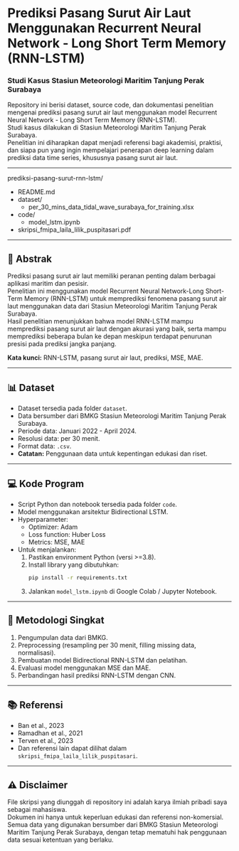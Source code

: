 # Prediksi Pasang Surut Air Laut Menggunakan Recurrent Neural Network - Long Short Term Memory (RNN-LSTM)
### Studi Kasus Stasiun Meteorologi Maritim Tanjung Perak Surabaya

Repository ini berisi dataset, source code, dan dokumentasi penelitian mengenai prediksi pasang surut air laut menggunakan model Recurrent Neural Network - Long Short Term Memory (RNN-LSTM).  
Studi kasus dilakukan di Stasiun Meteorologi Maritim Tanjung Perak Surabaya.  
Penelitian ini diharapkan dapat menjadi referensi bagi akademisi, praktisi, dan siapa pun yang ingin mempelajari penerapan deep learning dalam prediksi data time series, khususnya pasang surut air laut.

---
prediksi-pasang-surut-rnn-lstm/
- README.md
- dataset/
  - per_30_mins_data_tidal_wave_surabaya_for_training.xlsx
- code/
  - model_lstm.ipynb
- skripsi_fmipa_laila_lilik_puspitasari.pdf


---

## 📝 Abstrak

Prediksi pasang surut air laut memiliki peranan penting dalam berbagai aplikasi maritim dan pesisir.  
Penelitian ini menggunakan model Recurrent Neural Network-Long Short-Term Memory (RNN-LSTM) untuk memprediksi fenomena pasang surut air laut menggunakan data dari Stasiun Meteorologi Maritim Tanjung Perak Surabaya.  
Hasil penelitian menunjukkan bahwa model RNN-LSTM mampu memprediksi pasang surut air laut dengan akurasi yang baik, serta mampu memprediksi beberapa bulan ke depan meskipun terdapat penurunan presisi pada prediksi jangka panjang.

**Kata kunci:** RNN-LSTM, pasang surut air laut, prediksi, MSE, MAE.

---

## 📊 Dataset

- Dataset tersedia pada folder `dataset`.
- Data bersumber dari BMKG Stasiun Meteorologi Maritim Tanjung Perak Surabaya.
- Periode data: Januari 2022 - April 2024.
- Resolusi data: per 30 menit.
- Format data: `.csv`.
- **Catatan:** Penggunaan data untuk kepentingan edukasi dan riset.

---

## 💻 Kode Program

- Script Python dan notebook tersedia pada folder `code`.
- Model menggunakan arsitektur Bidirectional LSTM.
- Hyperparameter:
  - Optimizer: Adam
  - Loss function: Huber Loss
  - Metrics: MSE, MAE
- Untuk menjalankan:
  1. Pastikan environment Python (versi >=3.8).
  2. Install library yang dibutuhkan:
     ```bash
     pip install -r requirements.txt
     ```
  3. Jalankan `model_lstm.ipynb` di Google Colab / Jupyter Notebook.

---

## 🔬 Metodologi Singkat

1. Pengumpulan data dari BMKG.
2. Preprocessing (resampling per 30 menit, filling missing data, normalisasi).
3. Pembuatan model Bidirectional RNN-LSTM dan pelatihan.
4. Evaluasi model menggunakan MSE dan MAE.
5. Perbandingan hasil prediksi RNN-LSTM dengan CNN.

---

## 📚 Referensi

- Ban et al., 2023
- Ramadhan et al., 2021
- Terven et al., 2023
- Dan referensi lain dapat dilihat dalam `skripsi_fmipa_laila_lilik_puspitasari`.

---

## ⚠️ Disclaimer

File skripsi yang diunggah di repository ini adalah karya ilmiah pribadi saya sebagai mahasiswa.  
Dokumen ini hanya untuk keperluan edukasi dan referensi non-komersial.  
Semua data yang digunakan bersumber dari BMKG Stasiun Meteorologi Maritim Tanjung Perak Surabaya, dengan tetap mematuhi hak penggunaan data sesuai ketentuan yang berlaku.  

